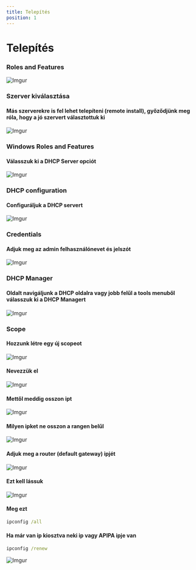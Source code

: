 ```yaml
---
title: Telepítés
position: 1
---
```


# Telepítés

### Roles and Features
![Imgur](https://i.imgur.com/eOOh5zM.png)

### Szerver kiválasztása
#### Más szerverekre is fel lehet telepíteni (remote install), győződjünk meg róla, hogy a jó szervert választottuk ki
![Imgur](https://i.imgur.com/UUafImX.png)

### Windows Roles and Features
#### Válasszuk ki a DHCP Server opciót
![Imgur](https://i.imgur.com/X13aGmh.png)

### DHCP configuration
#### Configuráljuk a DHCP servert
![Imgur](https://i.imgur.com/WYASNPH.png)

### Credentials
#### Adjuk meg az admin felhasználónevet és jelszót
![Imgur](https://i.imgur.com/lDr70Gl.png)

### DHCP Manager
#### Oldalt navigáljunk a DHCP oldalra vagy jobb felűl a tools menuből válasszuk ki a DHCP Managert
![Imgur](https://i.imgur.com/WanoyQj.png)

### Scope
#### Hozzunk létre egy új scopeot
![Imgur](https://i.imgur.com/kqjf6hf.png)
#### Nevezzük el
![Imgur](https://i.imgur.com/QCcB2lN.png)
#### Mettől meddig osszon ipt
![Imgur](https://i.imgur.com/4akw3ZJ.png)
#### Milyen ipket ne osszon a rangen belűl
![Imgur](https://i.imgur.com/5hE6dHX.png)
#### Adjuk meg a router (default gateway) ipjét
![Imgur](https://i.imgur.com/qnAfUwr.png)
#### Ezt kell lássuk
![Imgur](https://i.imgur.com/nweB2Tm.png)
#### Meg ezt 
```cmd
ipconfig /all
```
#### Ha már van ip kiosztva neki ip vagy APIPA ipje van
```cmd
ipconfig /renew
```
![Imgur](https://i.imgur.com/dPPEqvk.png)